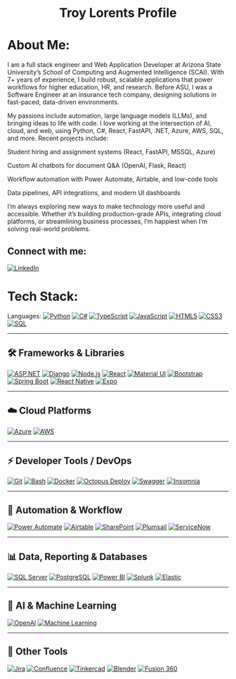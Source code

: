 <h1 align="center"> Troy Lorents Profile</h1>

# About Me:
I am a full stack engineer and Web Application Developer at Arizona State University’s School of Computing and Augmented Intelligence (SCAI). With 7+ years of experience, I build robust, scalable applications that power workflows for higher education, HR, and research. Before ASU, I was a Software Engineer at an insurance tech company, designing solutions in fast-paced, data-driven environments.

My passions include automation, large language models (LLMs), and bringing ideas to life with code. I love working at the intersection of AI, cloud, and web, using Python, C#, React, FastAPI, .NET, Azure, AWS, SQL, and more. Recent projects include:

Student hiring and assignment systems (React, FastAPI, MSSQL, Azure)

Custom AI chatbots for document Q&A (OpenAI, Flask, React)

Workflow automation with Power Automate, Airtable, and low-code tools

Data pipelines, API integrations, and modern UI dashboards

I’m always exploring new ways to make technology more useful and accessible. Whether it’s building production-grade APIs, integrating cloud platforms, or streamlining business processes, I’m happiest when I’m solving real-world problems.

## Connect with me:
[![LinkedIn](https://img.shields.io/badge/LinkedIn-%230077B5.svg?logo=linkedin&logoColor=white)](https://www.linkedin.com/in/troy-lorents/)

# Tech Stack:
Languages:
[![Python](https://img.shields.io/badge/python-%233776AB.svg?style=for-the-badge\&logo=python\&logoColor=white)](https://python.org)
[![C#](https://img.shields.io/badge/C%23-239120.svg?style=for-the-badge\&logo=c-sharp\&logoColor=white)](https://learn.microsoft.com/en-us/dotnet/csharp/)
[![TypeScript](https://img.shields.io/badge/TypeScript-3178C6?style=for-the-badge\&logo=typescript\&logoColor=white)](https://www.typescriptlang.org/)
[![JavaScript](https://img.shields.io/badge/JavaScript-F7DF1E?style=for-the-badge\&logo=javascript\&logoColor=black)](https://developer.mozilla.org/en-US/docs/Web/JavaScript)
[![HTML5](https://img.shields.io/badge/HTML5-E34F26?style=for-the-badge\&logo=html5\&logoColor=white)](https://developer.mozilla.org/en-US/docs/Web/HTML)
[![CSS3](https://img.shields.io/badge/CSS3-1572B6?style=for-the-badge\&logo=css3\&logoColor=white)](https://developer.mozilla.org/en-US/docs/Web/CSS)
[![SQL](https://img.shields.io/badge/SQL-336791?style=for-the-badge\&logo=postgresql\&logoColor=white)](https://www.postgresql.org/)

---

## 🛠️ Frameworks & Libraries

[![ASP.NET](https://img.shields.io/badge/ASP.NET-512BD4?style=for-the-badge\&logo=.net\&logoColor=white)](https://dotnet.microsoft.com/en-us/apps/aspnet)
[![Django](https://img.shields.io/badge/Django-092E20?style=for-the-badge\&logo=django\&logoColor=white)](https://www.djangoproject.com/)
[![Node.js](https://img.shields.io/badge/Node.js-339933?style=for-the-badge\&logo=nodedotjs\&logoColor=white)](https://nodejs.org/)
[![React](https://img.shields.io/badge/React-20232A?style=for-the-badge\&logo=react\&logoColor=61DAFB)](https://react.dev/)
[![Material UI](https://img.shields.io/badge/MUI-007FFF?style=for-the-badge\&logo=mui\&logoColor=white)](https://mui.com/)
[![Bootstrap](https://img.shields.io/badge/Bootstrap-7952B3?style=for-the-badge\&logo=bootstrap\&logoColor=white)](https://getbootstrap.com/)
[![Spring Boot](https://img.shields.io/badge/Spring_Boot-6DB33F?style=for-the-badge&logo=springboot&logoColor=white)](https://spring.io/projects/spring-boot)
[![React Native](https://img.shields.io/badge/React_Native-20232A?style=for-the-badge&logo=react&logoColor=61DAFB)](https://reactnative.dev/)
[![Expo](https://img.shields.io/badge/Expo-000020?style=for-the-badge&logo=expo&logoColor=white)](https://expo.dev/)


---

## ☁️ Cloud Platforms

[![Azure](https://img.shields.io/badge/Azure-0078D4?style=for-the-badge\&logo=microsoft-azure\&logoColor=white)](https://azure.microsoft.com/)
[![AWS](https://img.shields.io/badge/AWS-232F3E?style=for-the-badge\&logo=amazon-aws\&logoColor=white)](https://aws.amazon.com/)

---

## ⚡ Developer Tools / DevOps

[![Git](https://img.shields.io/badge/Git-F05032?style=for-the-badge\&logo=git\&logoColor=white)](https://git-scm.com/)
[![Bash](https://img.shields.io/badge/Bash-4EAA25?style=for-the-badge\&logo=gnu-bash\&logoColor=white)](https://www.gnu.org/software/bash/)
[![Docker](https://img.shields.io/badge/Docker-2496ED?style=for-the-badge\&logo=docker\&logoColor=white)](https://www.docker.com/)
[![Octopus Deploy](https://img.shields.io/badge/Octopus%20Deploy-2F93E0?style=for-the-badge\&logo=octopusdeploy\&logoColor=white)](https://octopus.com/)
[![Swagger](https://img.shields.io/badge/Swagger-85EA2D?style=for-the-badge\&logo=swagger\&logoColor=black)](https://swagger.io/)
[![Insomnia](https://img.shields.io/badge/Insomnia-4000BF?style=for-the-badge\&logo=insomnia\&logoColor=white)](https://insomnia.rest/)

---

## 🤖 Automation & Workflow

[![Power Automate](https://img.shields.io/badge/Power%20Automate-0066FF?style=for-the-badge\&logo=microsoft-powerautomate\&logoColor=white)](https://powerautomate.microsoft.com/)
[![Airtable](https://img.shields.io/badge/Airtable-18BFFF?style=for-the-badge\&logo=airtable\&logoColor=white)](https://airtable.com/)
[![SharePoint](https://img.shields.io/badge/SharePoint-0078D4?style=for-the-badge\&logo=microsoft-sharepoint\&logoColor=white)](https://sharepoint.com/)
[![Plumsail](https://img.shields.io/badge/Plumsail-FF7A59?style=for-the-badge)](https://plumsail.com/)
[![ServiceNow](https://img.shields.io/badge/ServiceNow-00B069?style=for-the-badge\&logo=servicenow\&logoColor=white)](https://servicenow.com/)

---

## 📊 Data, Reporting & Databases

[![SQL Server](https://img.shields.io/badge/SQL%20Server-CC2927?style=for-the-badge\&logo=microsoftsqlserver\&logoColor=white)](https://www.microsoft.com/en-us/sql-server/)
[![PostgreSQL](https://img.shields.io/badge/PostgreSQL-4169E1?style=for-the-badge\&logo=postgresql\&logoColor=white)](https://www.postgresql.org/)
[![Power BI](https://img.shields.io/badge/Power%20BI-F2C811?style=for-the-badge\&logo=powerbi\&logoColor=black)](https://powerbi.microsoft.com/)
[![Splunk](https://img.shields.io/badge/Splunk-000000?style=for-the-badge\&logo=splunk\&logoColor=white)](https://www.splunk.com/)
[![Elastic](https://img.shields.io/badge/Elastic-005571?style=for-the-badge\&logo=elastic\&logoColor=white)](https://www.elastic.co/)

---

## 🧠 AI & Machine Learning

[![OpenAI](https://img.shields.io/badge/OpenAI-412991?style=for-the-badge\&logo=openai\&logoColor=white)](https://openai.com/)
[![Machine Learning](https://img.shields.io/badge/Machine%20Learning-FFC107?style=for-the-badge\&logo=scikit-learn\&logoColor=black)](https://scikit-learn.org/)

---

## 🧰 Other Tools

[![Jira](https://img.shields.io/badge/Jira-0052CC?style=for-the-badge\&logo=jira\&logoColor=white)](https://www.atlassian.com/software/jira)
[![Confluence](https://img.shields.io/badge/Confluence-172B4D?style=for-the-badge\&logo=confluence\&logoColor=white)](https://www.atlassian.com/software/confluence)
[![Tinkercad](https://img.shields.io/badge/Tinkercad-FFAA00?style=for-the-badge\&logo=autodesk\&logoColor=black)](https://www.tinkercad.com/)
[![Blender](https://img.shields.io/badge/Blender-F5792A?style=for-the-badge\&logo=blender\&logoColor=white)](https://www.blender.org/)
[![Fusion 360](https://img.shields.io/badge/Fusion%20360-FFB800?style=for-the-badge\&logo=autodesk\&logoColor=black)](https://www.autodesk.com/products/fusion-360/overview)
